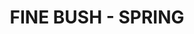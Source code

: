 ---
title: "FINE BUSH - SPRING"
price: "TBA"
desc: "Opis nije dostupan"
img_path: "/assets/img/A.MIG-8380.jpg"
brand: AMMO
available: true
cat: "dioramas"
subcat: "FINE BUSHES "
subsubcat: "SS"
---
